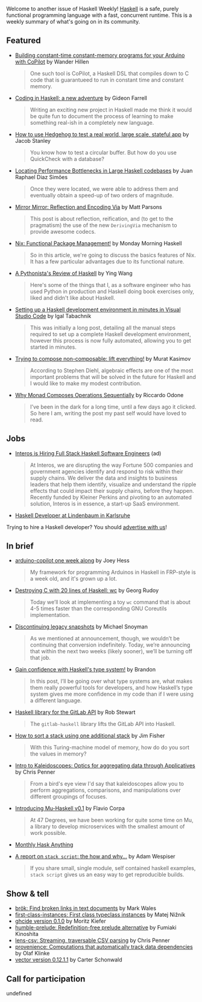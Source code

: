 Welcome to another issue of Haskell Weekly!
[Haskell](https://www.haskell.org) is a safe, purely functional programming language with a fast, concurrent runtime.
This is a weekly summary of what's going on in its community.

## Featured

- [Building constant-time constant-memory programs for your Arduino with CoPilot](https://www.wjwh.eu/posts/2020-01-30-arduino-copilot.html) by Wander Hillen
  > One such tool is CoPilot, a Haskell DSL that compiles down to C code that is guarantueed to run in constant time and constant memory.

- [Coding in Haskell: a new adventure](https://www.gtf.io/musings/coding-in-haskell-a-new-adventure/) by Gideon Farrell
  > Writing an exciting new project in Haskell made me think it would be quite fun to document the process of learning to make something real-ish in a completely new language.

- [How to use Hedgehog to test a real world, large scale, stateful app](https://jacobstanley.io/how-to-use-hedgehog-to-test-a-real-world-large-scale-stateful-app/) by Jacob Stanley
  > You know how to test a circular buffer. But how do you use QuickCheck with a database?

- [Locating Performance Bottlenecks in Large Haskell codebases](https://www.tweag.io/posts/2020-01-30-haskell-profiling.html) by Juan Raphael Diaz Simões
  > Once they were located, we were able to address them and eventually obtain a speed-up of two orders of magnitude.

- [Mirror Mirror: Reflection and Encoding Via](https://www.parsonsmatt.org/2020/02/04/mirror_mirror.html) by Matt Parsons
  > This post is about reflection, reification, and (to get to the pragmatism) the use of the new `DerivingVia` mechanism to provide awesome codecs.

- [Nix: Functional Package Management!](https://mmhaskell.com/blog/2020/2/3/nix-functional-package-management) by Monday Morning Haskell
  > So in this article, we're going to discuss the basics features of Nix. It has a few particular advantages due to its functional nature.

- [A Pythonista's Review of Haskell](https://bytes.yingw787.com/posts/2020/01/30/a_review_of_haskell/) by Ying Wang
  > Here's some of the things that I, as a software engineer who has used Python in production and Haskell doing book exercises only, liked and didn't like about Haskell.

- [Setting up a Haskell development environment in minutes in Visual Studio Code](https://hmemcpy.com/2020/02/setting-up-a-haskell-development-environment-in-minutes-in-vscode/) by Igal Tabachnik
  > This was initially a long post, detailing all the manual steps required to set up a complete Haskell development environment, however this process is now fully automated, allowing you to get started in minutes.

- [Trying to compose non-composable: lift everything!](https://iokasimov.github.io/posts/2020/02/joint) by Murat Kasimov
  > According to Stephen Diehl, algebraic effects are one of the most important problems that will be solved in the future for Haskell and I would like to make my modest contribution.

- [Why Monad Composes Operations Sequentially](https://odone.io/posts/2020-02-03-monad-composes-sequentially.html) by Riccardo Odone
  > I’ve been in the dark for a long time, until a few days ago it clicked. So here I am, writing the post my past self would have loved to read.

## Jobs

- [Interos is Hiring Full Stack Haskell Software Engineers](https://www.interos.ai/careers/#haskell-software-engineer-ii) (ad)
  > At Interos, we are disrupting the way Fortune 500 companies and government agencies identify and respond to risk within their supply chains. We deliver the data and insights to business leaders that help them identify, visualize and understand the ripple effects that could impact their supply chains, before they happen. Recently funded by Kleiner Perkins and pivoting to an automated solution, Interos is in essence, a start-up SaaS environment.

- [Haskell Developer at Lindenbaum in Karlsruhe](https://np.reddit.com/r/haskell/comments/eytinu/hiring_haskell_developer_fulltime_onsite_in/)

Trying to hire a Haskell developer?
You should [advertise with us](https://haskellweekly.news/advertising.html)!

## In brief

- [arduino-copilot one week along](https://joeyh.name/blog/entry/arduino-copilot_one_week_along/) by Joey Hess
  > My framework for programming Arduinos in Haskell in FRP-style is a week old, and it's grown up a lot.

- [Destroying C with 20 lines of Haskell: wc](https://0xd34df00d.me/posts/2020/02/destroying-c-with-20-lines-of-haskell.html) by Georg Rudoy
  > Today we’ll look at implementing a toy `wc` command that is about 4-5 times faster than the corresponding GNU Coreutils implementation.

- [Discontinuing legacy snapshots](https://www.stackage.org/blog/2020/02/discontinuing-legacy-snapshots) by Michael Snoyman
  > As we mentioned at announcement, though, we wouldn’t be continuing that conversion indefinitely. Today, we’re announcing that within the next two weeks (likely sooner), we’ll be turning off that job.

- [Gain confidence with Haskell's type system!](https://cswithbaddrawings.wordpress.com/2020/02/04/gain-confidence-with-haskells-type-system/) by Brandon
  > In this post, I’ll be going over what type systems are, what makes them really powerful tools for developers, and how Haskell’s type system gives me more confidence in my code than if I were using a different language.

- [Haskell library for the GitLab API](https://www.macs.hw.ac.uk/~rs46/posts/2020-02-01-gitlab-haskell.html) by Rob Stewart
  > The `gitlab-haskell` library lifts the GitLab API into Haskell.

- [How to sort a stack using one additional stack](https://jameshfisher.com/2020/01/22/how-to-sort-a-stack-using-one-additional-stack/) by Jim Fisher
  > With this Turing-machine model of memory, how do do you sort the values in memory?

- [Intro to Kaleidoscopes: Optics for aggregating data through Applicatives](https://chrispenner.ca/posts/kaleidoscopes) by Chris Penner
  > From a bird's eye view I'd say that kaleidoscopes allow you to perform aggregations, comparisons, and manipulations over different groupings of focuses.

- [Introducing Mu-Haskell v0.1](https://www.47deg.com/blog/introducing-mu-haskell-0-1/) by Flavio Corpa
  > At 47 Degrees, we have been working for quite some time on Mu, a library to develop microservices with the smallest amount of work possible.

- [Monthly Hask Anything](https://np.reddit.com/r/haskell/comments/ewrfaw/monthly_hask_anything_february_2020/)

- [A report on `stack script`: the how and why...](https://www.wespiser.com/posts/2020-02-02-Command-Line-Haskell.html) by Adam Wespiser
  > If you share small, single module, self contained haskell examples, `stack script` gives us an easy way to get reproducible builds.

## Show & tell

- [brök: Find broken links in text documents](https://github.com/smallhadroncollider/brok/tree/35452490f955ce57bf9aaad8858ee75ee3963f80) by Mark Wales
- [first-class-instances: First class typeclass instances](https://hackage.haskell.org/package/first-class-instances-0.1.0.0) by Matej Nižník
- [ghcide version 0.1.0](https://github.com/digital-asset/ghcide/releases/tag/v0.1.0) by Moritz Kiefer
- [humble-prelude: Redefinition-free prelude alternative](https://hackage.haskell.org/package/humble-prelude-0.2) by Fumiaki Kinoshita
- [lens-csv: Streaming, traversable CSV parsing](https://hackage.haskell.org/package/lens-csv-0.1.0.0) by Chris Penner
- [provenience: Computations that automatically track data dependencies](https://hackage.haskell.org/package/provenience-0.1.0.0) by Olaf Klinke
- [vector version 0.12.1.1](https://mail.haskell.org/pipermail/haskell-cafe/2020-February/131841.html) by Carter Schonwald

## Call for participation

undefined
